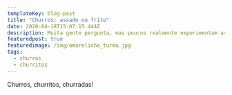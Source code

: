 ```yaml
---
templateKey: blog-post
title: "Churros: assado ou frito"
date: 2020-04-18T15:07:15.444Z
description: Muita gente pergunta, mas poucos realmente experimentam as duas versoes.
featuredpost: true
featuredimage: /img/amarelinho_turma.jpg
tags:
  - churros
  - churritos
---
```

Churros, churritos, churradas!
